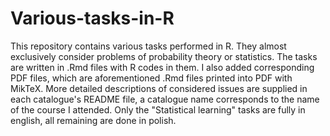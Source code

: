# Various-tasks-in-R

This repository contains various tasks performed in R. They almost exclusively consider problems of probability theory or statistics. The tasks are written in .Rmd files with R codes in them. I also added corresponding PDF files, which are aforementioned .Rmd files printed into PDF with MikTeX. More detailed descriptions of considered issues are supplied in each catalogue's README file, a catalogue name corresponds to the name of the course I attended. Only the "Statistical learning" tasks are fully in english, all remaining are done in polish.
